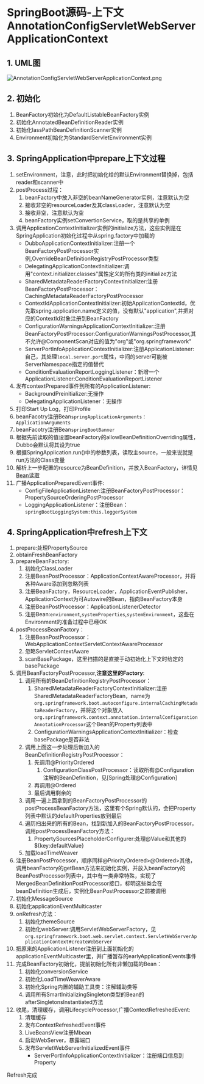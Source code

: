 # SpringBoot源码-上下文AnnotationConfigServletWebServerApplicationContext

## 1. UML图

![AnnotationConfigServletWebServerApplicationContext.png](https://cdn.jsdelivr.net/gh/kkyeer/picbed/AnnotationConfigServletWebServerApplicationContext.svg)

## 2. 初始化

1. BeanFactory初始化为DefaultListableBeanFactory实例
2. 初始化AnnotatedBeanDefinitionReader实例
3. 初始化lassPathBeanDefinitionScanner实例
4. Environment初始化为StandardServletEnvironment实例

## 3. SpringApplication中prepare上下文过程

1. setEnvironment，注意，此时把初始化给的默认Environment替换掉，包括reader和scanner中
2. postProcess过程：
    1. beanFactory中放入非空的beanNameGenerator实例，注意默认为空
    2. 接收非空的resourceLoader及其classLoader，注意默认为空
    3. 接收非空，注意默认为空
    4. beanFactory实例setConvertionService，取的是共享的单例
3. 调用ApplicationContextInitializer实例的initialize方法，这些实例是在SpringApplication初始化过程中从spring.factory中加载的
    - DubboApplicationContextInitializer:注册一个BeanFactoryPostProcessor实例,OverrideBeanDefinitionRegistryPostProcessor类型
    - DelegatingApplicationContextInitializer:调用"context.initializer.classes"属性定义的所有类的initialize方法
    - SharedMetadataReaderFactoryContextInitializer:注册BeanFactoryPostProcessor：CachingMetadataReaderFactoryPostProcessor
    - ContextIdApplicationContextInitializer:初始ApplicationContextId，优先取spring.application.name定义的值，没有默认"application",并把对应的ContextId对象注册到BeanFactory
    - ConfigurationWarningsApplicationContextInitializer:注册BeanFactoryPostProcessor:ConfigurationWarningsPostProcessor,其不允许@ComponentScan对应的值为"org"或"org.springframework"
    - ServerPortInfoApplicationContextInitializer:注册ApplicationListener:自己，其处理```local.server.port```属性，中间的server可能被ServerNamespace指定的值替代
    - ConditionEvaluationReportLoggingListener：新增一个ApplicationListener:ConditionEvaluationReportListener
4. 发布contextPrepared事件到所有的ApplicationListener:
    - BackgroundPreinitializer:无操作
    - DelegatingApplicationListener：无操作
5. 打印Start Up Log，打印Profile
6. beanFacotry注册Bean```springApplicationArguments：ApplicationArguments```
7. beanFacotry注册Bean```springBootBanner```
8. 根据先前读取的值设置beanFactory的allowBeanDefinitionOverriding属性，Dubbo会默认将其设为true
9. 根据SpringApplication.run()中的参数列表，读取主source，一般来说就是run方法的Class变量
10. 解析上一步配置的resource为BeanDefinition，并放入BeanFactory，详情见[Bean读取](./ReadBeanDefinition.md)
11. 广播ApplicationPreparedEvent事件:
    - ConfigFileApplicationListener:注册BeanFactoryPostProcessor：PropertySourceOrderingPostProcessor
    - LoggingApplicationListener：注册Bean：```springBootLoggingSystem:this.loggerSystem```

## 4. SpringApplication中refresh上下文

1. prepare:处理PropertySource
2. obtainFreshBeanFactory
3. prepareBeanFactory:
    1. 初始化ClassLoader
    2. 注册BeanPostProcessor：ApplicationContextAwareProcessor，并将各种Aware添加到忽略列表
    3. 注册BeanFactory，ResourceLoader，ApplicationEventPublisher，ApplicationContext为可Autowire的Bean，指向BeanFactory本身
    4. 注册BeanPostProcessor：ApplicationListenerDetector
    5. 注册Bean:```environment```,```systemProperties```,```systemEnvironment```，这些在Environment的准备过程中已经OK
4. postProcessBeanFactory：
    1. 注册BeanPostProcessor：WebApplicationContextServletContextAwareProcessor
    2. 忽略ServletContextAware
    3. scanBasePackage，这里扫描的是直接手动初始化上下文时给定的basePackage
5. 调用BeanFactoryPostProcessor,**注意这里的Factory**:
    1. 调用所有的BeanDefinitionRegistryPostProcessor：
        1. SharedMetadataReaderFactoryContextInitializer:注册SharedMetadataReaderFactoryBean，name为```org.springframework.boot.autoconfigure.internalCachingMetadataReaderFactory```，并将这个对象放入```org.springframework.context.annotation.internalConfigurationAnnotationProcessor```这个Bean的Property列表中
        2. ConfigurationWarningsApplicationContextInitializer：检查basePackage是否非法
    2. 调用上面这一步处理后新加入的BeanDefinitionRegistryPostProcessor：
        1. 先调用@PriorityOrdered
            1. ConfigurationClassPostProcessor：读取所有@Configuration注解的BeanDefinition，见[Spring处理@Configuration]
        2. 再调用@Ordered
        3. 最后调用剩余的
    3. 调用一遍上面拿到的BeanFactoryPostProcessor的postProcessBeanFactory方法，这里有个Spring默认的，会把Property列表中默认的defaultProperties放到最后
    4. 遍历扫出来的所有的Bean，找到新加入的BeanFactoryPostProcessor，调用postProcessBeanFactory方法：
        1. PropertySourcesPlaceholderConfigurer:处理@Value和其他的${key:defaultValue}
    5. 加载loadTimeWeaver
6. 注册BeanPostProcessor，顺序同样@PriorityOrdered>@Ordered>其他，调用beanFactory的getBean方法来初始化实例，并放入beanFactory的BeanPostProcessor列表中，其中有一类非常特殊，实现了MergedBeanDefinitionPostProcessor接口，标明这些类会在beanDefinition生成后，实例化BeanPostProcessor之前被调用
7. 初始化MessageSource
8. 初始化applicationEventMulticaster
9. onRefresh方法：
    1. 初始化themeSource
    2. 初始化webServer:调用ServletWebServerFactory，见```org.springframework.boot.web.servlet.context.ServletWebServerApplicationContext#createWebServer```
10. 把原来的ApplicationListener注册到上面初始化的applicationEventMulticaster里，并广播暂存的earlyApplicationEvents事件
11. 完成BeanFactory初始化，提前初始化所有非懒加载的Bean：
    1. 初始化conversionService
    2. 初始化LoadTimeWeaverAware
    3. 初始化Spring内置的辅助工具类：注解辅助类等
    4. 调用所有SmartInitializingSingleton类型的Bean的afterSingletonsInstantiated方法
12. 收尾，清理缓存，调用LifecycleProcessor,广播ContextRefreshedEvent:
    1. 清理缓存
    2. 发布ContextRefreshedEvent事件
    3. LiveBeansView注册Mbean
    4. 启动WebServer，暴露端口
    5. 发布ServletWebServerInitializedEvent事件
        - ServerPortInfoApplicationContextInitializer：注册端口信息到Property

Refresh完成
